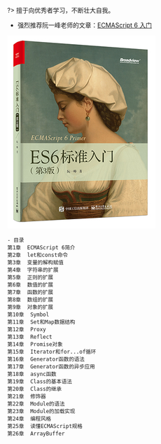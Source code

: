 ?> 擅于向优秀者学习，不断壮大自我。
* 强烈推荐阮一峰老师的文章：[ECMAScript 6 入门](http://es6.ruanyifeng.com/)

![ECMAScript6入门](../_images/JavaScript/ECMAScript6入门.jpg  "阿里巴巴Java开发手册")
```text
- 目录
第1章  ECMAScript 6简介
第2章  let和const命令
第3章  变量的解构赋值
第4章  字符串的扩展
第5章  正则的扩展
第6章  数值的扩展
第7章  函数的扩展
第8章  数组的扩展
第9章  对象的扩展
第10章  Symbol
第11章  Set和Map数据结构
第12章  Proxy
第13章  Reflect
第14章  Promise对象
第15章  Iterator和for...of循环
第16章  Generator函数的语法
第17章  Generator函数的异步应用
第18章  async函数
第19章  Class的基本语法
第20章  Class的继承
第21章  修饰器
第22章  Module的语法
第23章  Module的加载实现
第24章  编程风格
第25章  读懂ECMAScript规格
第26章  ArrayBuffer
```